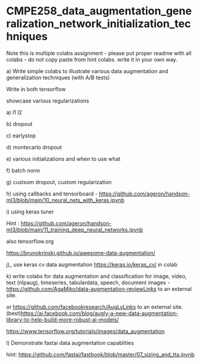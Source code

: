 # CMPE258_data_augmentation_generalization_network_initialization_techniques

Note this is multiple colabs assignment - please put proper readme with all colabs - do not copy paste from hint colabs. write it in your own way.

 

 

a) Write simple colabs to illustrate various data augmentation and generalization techniques (with A/B tests)

 

Write in both tensorflow

showcase various regularizations

a) l1 l2

b) dropout

c) earlystop

d) montecarlo dropout

e) various initializations and when to use what

f) batch norm

g) custsom dropout, custom regularization

h) using callbacks and tensorboard - https://github.com/ageron/handson-ml3/blob/main/10_neural_nets_with_keras.ipynb

i) using keras tuner

Hint : https://github.com/ageron/handson-ml3/blob/main/11_training_deep_neural_networks.ipynb

also tensorflow.org

 

https://brunokrinski.github.io/awesome-data-augmentation/

 

j)_ use keras cv data augmentation https://keras.io/keras_cv/ in colab

 

 

k) write colabs for data augmentation and classification  for image, video, text (nlpaug), timeseries, tabulardata, speech, document images - https://github.com/AgaMiko/data-augmentation-reviewLinks to an external site.

or https://github.com/facebookresearch/AugLyLinks to an external site. (best)https://ai.facebook.com/blog/augly-a-new-data-augmentation-library-to-help-build-more-robust-ai-models/ 

https://www.tensorflow.org/tutorials/images/data_augmentation

 

l) Demonstrate fastai data augmentation capablities 

hint: https://github.com/fastai/fastbook/blob/master/07_sizing_and_tta.ipynb
